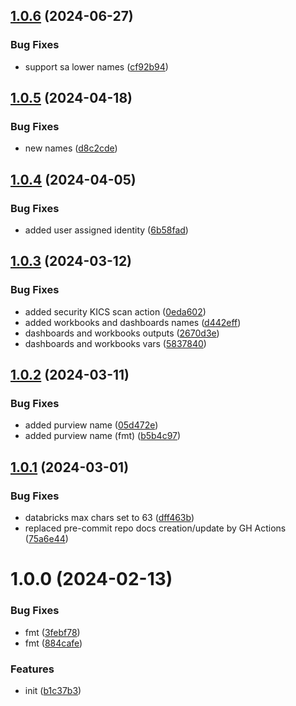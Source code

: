 ## [1.0.6](https://github.com/data-platform-hq/terraform-azurerm-naming/compare/v1.0.5...v1.0.6) (2024-06-27)


### Bug Fixes

* support sa lower names ([cf92b94](https://github.com/data-platform-hq/terraform-azurerm-naming/commit/cf92b94c3015fa97eff058c2daf3a3274ebbdf04))

## [1.0.5](https://github.com/data-platform-hq/terraform-azurerm-naming/compare/v1.0.4...v1.0.5) (2024-04-18)


### Bug Fixes

* new names ([d8c2cde](https://github.com/data-platform-hq/terraform-azurerm-naming/commit/d8c2cde3aa634054326ae0ca284afbe0c2d06392))

## [1.0.4](https://github.com/data-platform-hq/terraform-azurerm-naming/compare/v1.0.3...v1.0.4) (2024-04-05)


### Bug Fixes

* added user assigned identity ([6b58fad](https://github.com/data-platform-hq/terraform-azurerm-naming/commit/6b58fad4035a33e7b5dd09daef81dec52070a59f))

## [1.0.3](https://github.com/data-platform-hq/terraform-azurerm-naming/compare/v1.0.2...v1.0.3) (2024-03-12)


### Bug Fixes

* added security KICS scan action ([0eda602](https://github.com/data-platform-hq/terraform-azurerm-naming/commit/0eda602a3ec42876f57650e995039c04742e8688))
* added workbooks and dashboards names ([d442eff](https://github.com/data-platform-hq/terraform-azurerm-naming/commit/d442eff41c7d9746beeae82704da36e17ef42611))
* dashboards and workbooks outputs ([2670d3e](https://github.com/data-platform-hq/terraform-azurerm-naming/commit/2670d3ebd9dd873d8a0699db9a2a2e09a5c1ce14))
* dashboards and workbooks vars ([5837840](https://github.com/data-platform-hq/terraform-azurerm-naming/commit/5837840d30ffdd7e34c58b8958e975f04bb74566))

## [1.0.2](https://github.com/data-platform-hq/terraform-azurerm-naming/compare/v1.0.1...v1.0.2) (2024-03-11)


### Bug Fixes

* added purview name ([05d472e](https://github.com/data-platform-hq/terraform-azurerm-naming/commit/05d472ee5e51d10f4ae89e070a04d37dae64805f))
* added purview name (fmt) ([b5b4c97](https://github.com/data-platform-hq/terraform-azurerm-naming/commit/b5b4c97860d904714baf146e32f6b251bd42490b))

## [1.0.1](https://github.com/data-platform-hq/terraform-azurerm-naming/compare/v1.0.0...v1.0.1) (2024-03-01)


### Bug Fixes

* databricks max chars set to 63 ([dff463b](https://github.com/data-platform-hq/terraform-azurerm-naming/commit/dff463b5eb607127cd97ea1142eb7716412d9d89))
* replaced pre-commit repo docs creation/update by GH Actions ([75a6e44](https://github.com/data-platform-hq/terraform-azurerm-naming/commit/75a6e4437755b6639c7dad1d5148a8e9980f18b9))

# 1.0.0 (2024-02-13)


### Bug Fixes

* fmt ([3febf78](https://github.com/data-platform-hq/terraform-azurerm-naming/commit/3febf78b34d239836c249577c3d7529a803f2aed))
* fmt ([884cafe](https://github.com/data-platform-hq/terraform-azurerm-naming/commit/884cafeeb974979b6778433405a0340478dbeebc))


### Features

* init ([b1c37b3](https://github.com/data-platform-hq/terraform-azurerm-naming/commit/b1c37b3a4cc80c99e281639da27dcd18b3651823))
